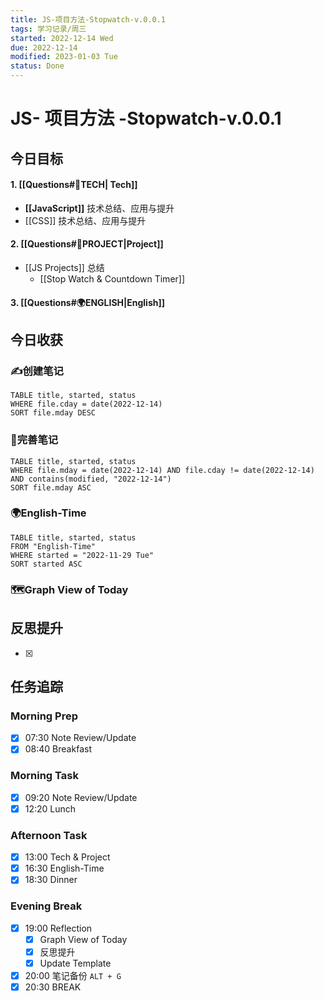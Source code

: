 ```yaml
---
title: JS-项目方法-Stopwatch-v.0.0.1
tags: 学习记录/周三
started: 2022-12-14 Wed
due: 2022-12-14
modified: 2023-01-03 Tue
status: Done
---
```

# JS- 项目方法 -Stopwatch-v.0.0.1
## 今日目标
#### 1. [[Questions#🚀TECH| Tech]]
- **[[JavaScript]]** 技术总结、应用与提升
- [[CSS]] 技术总结、应用与提升
#### 2. [[Questions#🚀PROJECT|Project]]
- [[JS Projects]] 总结
	- [[Stop Watch & Countdown Timer]]
#### 3. [[Questions#🌍ENGLISH|English]]

## 今日收获
### ✍️创建笔记

```dataview
TABLE title, started, status
WHERE file.cday = date(2022-12-14)
SORT file.mday DESC
```

### 📝完善笔记

```dataview
TABLE title, started, status
WHERE file.mday = date(2022-12-14) AND file.cday != date(2022-12-14) AND contains(modified, "2022-12-14")
SORT file.mday ASC
```

### 🌍English-Time

```dataview
TABLE title, started, status
FROM "English-Time"
WHERE started = "2022-11-29 Tue"
SORT started ASC
```

### 🗺️Graph View of Today

## 反思提升
- [x] 
## 任务追踪
### Morning Prep
- [x] 07:30 Note Review/Update
- [x] 08:40 Breakfast
### Morning Task
- [x] 09:20 Note Review/Update
- [x] 12:20 Lunch
### Afternoon Task
- [x] 13:00 Tech & Project
- [x] 16:30 English-Time
- [x] 18:30 Dinner
### Evening Break
- [x] 19:00 Reflection
	- [x] Graph View of Today
	- [x] 反思提升
	- [x] Update Template 
- [x] 20:00 笔记备份 `ALT + G`
- [x] 20:30 BREAK